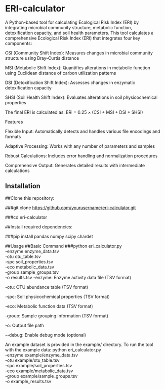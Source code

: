 ERI-calculator
========
A Python-based tool for calculating Ecological Risk Index (ERI) by integrating microbial community structure, metabolic function, detoxification capacity, and soil health parameters.
This tool calculates a comprehensive Ecological Risk Index (ERI) that integrates four key components:

CSI (Community Shift Index): Measures changes in microbial community structure using Bray-Curtis distance

MSI (Metabolic Shift Index): Quantifies alterations in metabolic function using Euclidean distance of carbon utilization patterns

DSI (Detoxification Shift Index): Assesses changes in enzymatic detoxification capacity

SHSI (Soil Health Shift Index): Evaluates alterations in soil physicochemical properties

The final ERI is calculated as:
ERI = 0.25 × (CSI + MSI + DSI + SHSI)

Features

Flexible Input: Automatically detects and handles various file encodings and formats

Adaptive Processing: Works with any number of parameters and samples

Robust Calculations: Includes error handling and normalization procedures

Comprehensive Output: Generates detailed results with intermediate calculations

Installation
-----------
##Clone this repository:

###git clone https://github.com/yourusername/eri-calculator.git

###cd eri-calculator

##Install required dependencies:

###pip install pandas numpy scipy chardet

##Usage
##Basic Command
###python eri_calculator.py \
    -enzyme enzyme_data.tsv \
    -otu otu_table.tsv \
    -spc soil_properties.tsv \
    -eco metabolic_data.tsv \
    -group sample_groups.tsv \
    -o results.tsv
-enzyme: Enzyme activity data file (TSV format)

-otu: OTU abundance table (TSV format)

-spc: Soil physicochemical properties (TSV format)

-eco: Metabolic function data (TSV format)

-group: Sample grouping information (TSV format)

-o: Output file path

--debug: Enable debug mode (optional)

An example dataset is provided in the example/ directory. To run the tool with the example data:
python eri_calculator.py \
    -enzyme example/enzyme_data.tsv \
    -otu example/otu_table.tsv \
    -spc example/soil_properties.tsv \
    -eco example/metabolic_data.tsv \
    -group example/sample_groups.tsv \
    -o example_results.tsv
